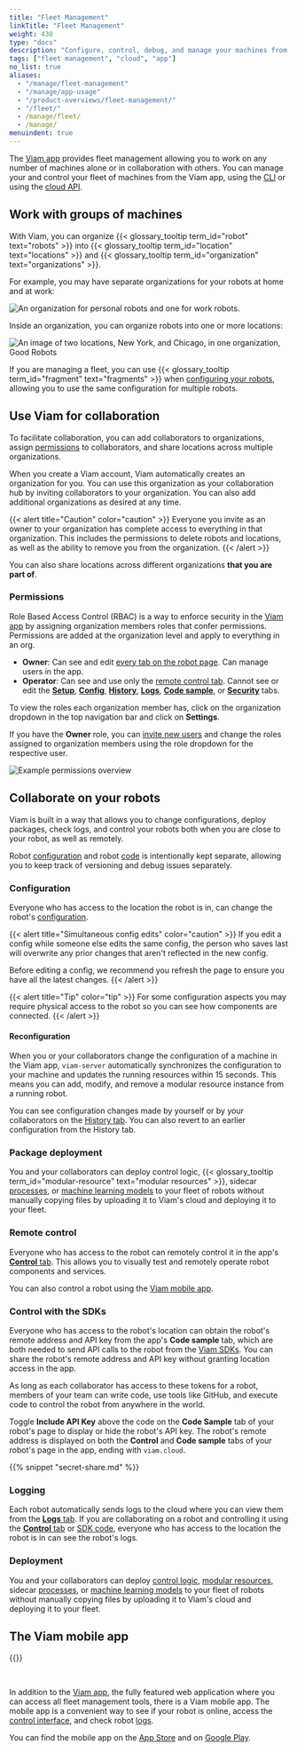 ```yaml
---
title: "Fleet Management"
linkTitle: "Fleet Management"
weight: 430
type: "docs"
description: "Configure, control, debug, and manage your machines from the cloud at app.viam.com on your own or with a team."
tags: ["fleet management", "cloud", "app"]
no_list: true
aliases:
  - "/manage/fleet-management"
  - "/manage/app-usage"
  - "/product-overviews/fleet-management/"
  - "/fleet/"
  - /manage/fleet/
  - /manage/
menuindent: true
---
```


The [Viam app](https://app.viam.com) provides fleet management allowing you to work on any number of machines alone or in collaboration with others.
You can manage your and control your fleet of machines from the Viam app, using the [CLI](/fleet/cli/) or using the [cloud API](/build/program/apis/cloud/).

## Work with groups of machines

With Viam, you can organize {{< glossary_tooltip term_id="robot" text="robots" >}} into {{< glossary_tooltip term_id="location" text="locations" >}} and {{< glossary_tooltip term_id="organization" text="organizations" >}}.

For example, you may have separate organizations for your robots at home and at work:

<!-- this is a very small gif - conversion to mp4 caused issues -->
<img src="/manage/organizations.gif" alt="An organization for personal robots and one for work robots.">

Inside an organization, you can organize robots into one or more locations:

![An image of two locations, New York, and Chicago, in one organization, Good Robots](/manage/locations.png)

If you are managing a fleet, you can use {{< glossary_tooltip term_id="fragment" text="fragments" >}} when [configuring your robots](/build/configure/), allowing you to use the same configuration for multiple robots.

## Use Viam for collaboration

To facilitate collaboration, you can add collaborators to organizations, assign [permissions](#permissions) to collaborators, and share locations across multiple organizations.

When you create a Viam account, Viam automatically creates an organization for you.
You can use this organization as your collaboration hub by inviting collaborators to your organization.
You can also add additional organizations as desired at any time.

{{< alert title="Caution" color="caution" >}}
Everyone you invite as an owner to your organization has complete access to everything in that organization.
This includes the permissions to delete robots and locations, as well as the ability to remove you from the organization.
{{< /alert >}}

You can also share locations across different organizations **that you are part of**.

### Permissions

Role Based Access Control (RBAC) is a way to enforce security in the [Viam app](https://app.viam.com) by assigning organization members roles that confer permissions.
Permissions are added at the organization level and apply to everything in an org.

- **Owner**: Can see and edit [every tab on the robot page](machines/#navigating-the-robot-page).
  Can manage users in the app.
- **Operator**: Can see and use only the [remote control tab](machines/#control).
  Cannot see or edit the [**Setup**](machines/#setup), [**Config**](machines/#configuration), [**History**](machines/#history), [**Logs**](machines/#logs), [**Code sample**](machines/#code-sample), or [**Security**](machines/#security) tabs.

To view the roles each organization member has, click on the organization dropdown in the top navigation bar and click on **Settings**.

If you have the **Owner** role, you can [invite new users](organizations/#invite-users-to-your-organization) and change the roles assigned to organization members using the role dropdown for the respective user.

![Example permissions overview](/manage/rbac.png)

## Collaborate on your robots

Viam is built in a way that allows you to change configurations, deploy packages, check logs, and control your robots both when you are close to your robot, as well as remotely.

Robot [configuration](machines/#configuration) and robot [code](#control-with-the-sdks) is intentionally kept separate, allowing you to keep track of versioning and debug issues separately.

### Configuration

Everyone who has access to the location the robot is in, can change the robot's [configuration](machines/#configuration).

{{< alert title="Simultaneous config edits" color="caution" >}}
If you edit a config while someone else edits the same config, the person who saves last will overwrite any prior changes that aren't reflected in the new config.

Before editing a config, we recommend you refresh the page to ensure you have all the latest changes.
{{< /alert >}}

{{< alert title="Tip" color="tip" >}}
For some configuration aspects you may require physical access to the robot so you can see how components are connected.
{{< /alert >}}

#### Reconfiguration

When you or your collaborators change the configuration of a machine in the Viam app, `viam-server` automatically synchronizes the configuration to your machine and updates the running resources within 15 seconds.
This means you can add, modify, and remove a modular resource instance from a running robot.

You can see configuration changes made by yourself or by your collaborators on the [History tab](machines/#history).
You can also revert to an earlier configuration from the History tab.

### Package deployment

You and your collaborators can deploy control logic, {{< glossary_tooltip term_id="modular-resource" text="modular resources" >}}, sidecar [processes](/build/configure/#processes), or [machine learning models](/ml/) to your fleet of robots without manually copying files by uploading it to Viam's cloud and deploying it to your fleet.

### Remote control

Everyone who has access to the robot can remotely control it in the app's [**Control** tab](machines/#control).
This allows you to visually test and remotely operate robot components and services.

You can also control a robot using the [Viam mobile app](#the-viam-mobile-app).

### Control with the SDKs

Everyone who has access to the robot's location can obtain the robot's remote address and API key from the app's **Code sample** tab, which are both needed to send API calls to the robot from the [Viam SDKs](/build/program/apis/).
You can share the robot's remote address and API key without granting location access in the app.

As long as each collaborator has access to these tokens for a robot, members of your team can write code, use tools like GitHub, and execute code to control the robot from anywhere in the world.

Toggle **Include API Key** above the code on the **Code Sample** tab of your robot's page to display or hide the robot's API key.
The robot's remote address is displayed on both the **Control** and **Code sample** tabs of your robot's page in the app, ending with `viam.cloud`.

{{% snippet "secret-share.md" %}}

### Logging

Each robot automatically sends logs to the cloud where you can view them from the [**Logs** tab](machines/#logs).
If you are collaborating on a robot and controlling it using the [**Control** tab](machines/#control) or [SDK code](#control-with-the-sdks), everyone who has access to the location the robot is in can see the robot's logs.

### Deployment

You and your collaborators can deploy [control logic](/build/program/apis/), [modular resources](/registry/), sidecar [processes](/build/configure/#processes), or [machine learning models](/ml/) to your fleet of robots without manually copying files by uploading it to Viam's cloud and deploying it to your fleet.

## The Viam mobile app

{{<gif webm_src="/manage/mobile-app-octagon.webm" mp4_src="/manage/mobile-app-octagon.mp4" alt="GIF of red button being pressed and cannon of confetti bot spraying confetti" class="alignright" max-width="200px">}}

<br>

In addition to the [Viam app](https://app.viam.com), the fully featured web application where you can access all fleet management tools, there is a Viam mobile app.
The mobile app is a convenient way to see if your robot is online, access the [control interface](/fleet/machines/#control), and check robot [logs](/fleet/machines/#logs).

You can find the mobile app on the [App Store](https://apps.apple.com/vn/app/viam-robotics/id6451424162) and on [Google Play](https://play.google.com/store/apps/details?id=com.viam.viammobile&hl=en&gl=US).

